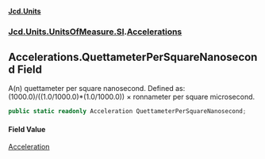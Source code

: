 #### [Jcd.Units](index.md 'index')
### [Jcd.Units.UnitsOfMeasure.SI](Jcd.Units.UnitsOfMeasure.SI.md 'Jcd.Units.UnitsOfMeasure.SI').[Accelerations](Accelerations.md 'Jcd.Units.UnitsOfMeasure.SI.Accelerations')

## Accelerations.QuettameterPerSquareNanosecond Field

A(n) quettameter per square nanosecond. Defined as: (1000.0)/((1.0/1000.0)*(1.0/1000.0)) × ronnameter per square microsecond.

```csharp
public static readonly Acceleration QuettameterPerSquareNanosecond;
```

#### Field Value
[Acceleration](Acceleration.md 'Jcd.Units.UnitTypes.Acceleration')